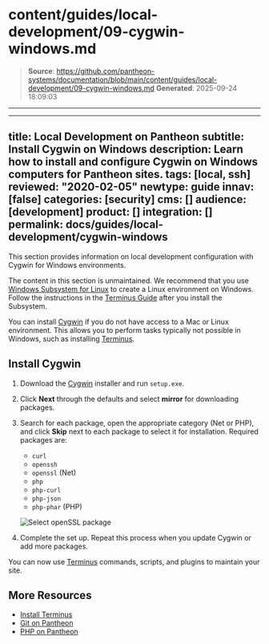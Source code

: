 # content/guides/local-development/09-cygwin-windows.md

> **Source**: https://github.com/pantheon-systems/documentation/blob/main/content/guides/local-development/09-cygwin-windows.md
> **Generated**: 2025-09-24 18:09:03

---

---
title: Local Development on Pantheon
subtitle: Install Cygwin on Windows
description: Learn how to install and configure Cygwin on Windows computers for Pantheon sites.
tags: [local, ssh]
reviewed: "2020-02-05"
newtype: guide
innav: [false]
categories: [security]
cms: []
audience: [development]
product: []
integration: []
permalink: docs/guides/local-development/cygwin-windows
---

This section provides information on local development configuration with Cygwin for Windows environments.

<Alert title="Warning" type="danger" >

The content in this section is unmaintained. We recommend that you use [Windows Subsystem for Linux](https://docs.microsoft.com/en-us/windows/wsl/install-win10) to create a Linux environment on Windows. Follow the instructions in the [Terminus Guide](/terminus/install/) after you install the Subsystem.

</Alert>

You can install [Cygwin](https://cygwin.com/) if you do not have access to a Mac or Linux environment. This allows you to perform tasks typically not possible in Windows, such as installing [Terminus](https://github.com/pantheon-systems/cli).

## Install Cygwin

1. Download the [Cygwin](https://cygwin.com/install.html) installer and run `setup.exe`.

1. Click **Next** through the defaults and select **mirror** for downloading packages.

1. Search for each package, open the appropriate category (Net or PHP), and click **Skip** next to each package to select it for installation. Required packages are: 

    - `curl`
    - `openssh`
    - `openssl` (Net)
    - `php`
    - `php-curl`
    - `php-json`
    - `php-phar` (PHP)

    ![Select openSSL package](../../../images/cygwin-select-packages.png)

1. Complete the set up. Repeat this process when you update Cygwin or add more packages.

You can now use [Terminus](/terminus) commands, scripts, and plugins to maintain your site.

## More Resources

- [Install Terminus](/terminus/install)
- [Git on Pantheon](/guides/git)
- [PHP on Pantheon](/guides/php)